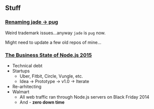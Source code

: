 ## Stuff

### [Renaming jade -> pug](https://github.com/pugjs/jade/issues/2184)

Weird trademark issues...anyway `jade` is `pug` now.

Might need to update a few old repos of mine...


### [The Business State of Node.js 2015](http://www.slideshare.net/joemccann/the-business-state-of-nodejs-2015)

* Technical debt
* Startups
  * Uber, Fitbit, Circle, Vungle, etc.
  * Idea -> Prototype -> v1.0 -> Iterate
* Re-arhitecting
* Walmart
  * All web traffic ran through Node.js servers on Black Friday 2014
  * And - **zero down time**
